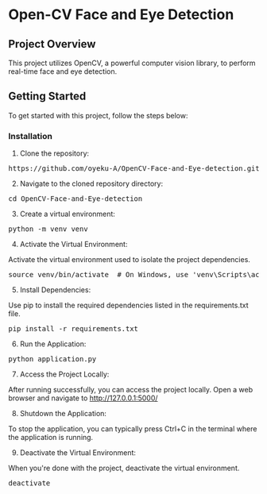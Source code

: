 # Open-CV Face and Eye Detection

## Project Overview

This project utilizes OpenCV, a powerful computer vision library, to perform real-time face and eye detection.

## Getting Started

To get started with this project, follow the steps below:

### Installation

1. Clone the repository:
<pre>
https://github.com/oyeku-A/OpenCV-Face-and-Eye-detection.git
</pre>

2. Navigate to the cloned repository directory:
<pre>
cd OpenCV-Face-and-Eye-detection
</pre>

3. Create a virtual environment:
<pre>
python -m venv venv
</pre>

4. Activate the Virtual Environment:

Activate the virtual environment used to isolate the project dependencies.
<pre>
source venv/bin/activate  # On Windows, use 'venv\Scripts\activate'
</pre>

5. Install Dependencies:

Use pip to install the required dependencies listed in the requirements.txt file.
<pre>
pip install -r requirements.txt
</pre>

6. Run the Application:
<pre>
python application.py
</pre>

7. Access the Project Locally:

After running successfully, you can access the project locally. Open a web browser and navigate to http://127.0.0.1:5000/

8. Shutdown the Application:

To stop the application, you can typically press Ctrl+C in the terminal where the application is running.

9. Deactivate the Virtual Environment:

When you're done with the project, deactivate the virtual environment.

<pre>
deactivate
</pre>